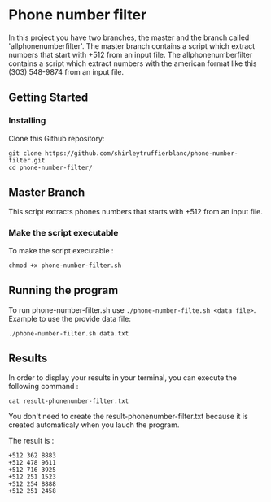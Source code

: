 # Phone number filter
 
 In this project you have two branches, the master and the branch called 'allphonenumberfilter'.
 The master branch contains a script which extract numbers that start with +512 from an input file.
 The allphonenumberfilter contains a script which extract numbers with the american format like this (303) 548-9874 from an  input file.
 
## Getting Started

### Installing

Clone this Github repository:

```
git clone https://github.com/shirleytruffierblanc/phone-number-filter.git
cd phone-number-filter/
``` 

## Master Branch
This script extracts phones numbers that starts with +512 from an input file.

### Make the script executable

To make the script executable :

```
chmod +x phone-number-filter.sh
```

## Running the program

To run phone-number-filter.sh use `./phone-number-filte.sh <data file>`. Example to use the provide data file:
```
./phone-number-filter.sh data.txt
```

## Results

In order to display your results in your terminal, you can execute the following command :

```
cat result-phonenumber-filter.txt
```
You don't need to create the result-phonenumber-filter.txt because it is created automaticaly when you lauch the program. 

The result is :
```
+512 362 8883
+512 478 9611
+512 716 3925
+512 251 1523
+512 254 8888
+512 251 2458
```


 
 
 
 

